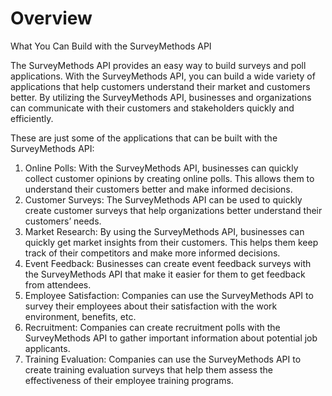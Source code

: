 # Overview

What You Can Build with the SurveyMethods API

The SurveyMethods API provides an easy way to build surveys and poll applications. With the SurveyMethods API, you can build a wide variety of applications that help customers understand their market and customers better. By utilizing the SurveyMethods API, businesses and organizations can communicate with their customers and stakeholders quickly and efficiently.

These are just some of the applications that can be built with the SurveyMethods API:

1. Online Polls: With the SurveyMethods API, businesses can quickly collect customer opinions by creating online polls. This allows them to understand their customers better and make informed decisions.
2. Customer Surveys: The SurveyMethods API can be used to quickly create customer surveys that help organizations better understand their customers’ needs.
3. Market Research: By using the SurveyMethods API, businesses can quickly get market insights from their customers. This helps them keep track of their competitors and make more informed decisions.
4. Event Feedback: Businesses can create event feedback surveys with the SurveyMethods API that make it easier for them to get feedback from attendees.
5. Employee Satisfaction: Companies can use the SurveyMethods API to survey their employees about their satisfaction with the work environment, benefits, etc.
6. Recruitment: Companies can create recruitment polls with the SurveyMethods API to gather important information about potential job applicants.
7. Training Evaluation: Companies can use the SurveyMethods API to create training evaluation surveys that help them assess the effectiveness of their employee training programs.
